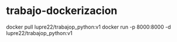 # trabajo-dockerizacion
docker pull lupre22/trabajop_python:v1
docker run -p 8000:8000 -d lupre22/trabajop_python:v1
